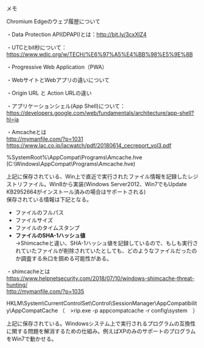メモ

Chromium Edgeのウェブ履歴について  

・Data Protection API(DPAPI)とは：http://bit.ly/3cxXlZ4  

・UTCとbit秒について：https://www.wdic.org/w/TECH/%E6%97%A5%E4%BB%98%E5%9E%8B

・Progressive Web Application（PWA）

・WebサイトとWebアプリの違いについて  

・Origin URL と Action URLの違い

・アプリケーションシェル(App Shell)について：https://developers.google.com/web/fundamentals/architecture/app-shell?hl=ja  

・Amcacheとは  
http://mymanfile.com/?p=1031  
https://www.lac.co.jp/lacwatch/pdf/20180614_cecreport_vol3.pdf  

\%SystemRoot%\AppCompat\Programs\Amcache.hve
(C:\Windows\AppCompat\Programs\Amcache.hve)

上記に保存されている、Win上で直近で実行されたファイル情報を記録したレジストリファイル。Win8から実装(Windows Server2012、Win7でもUpdate KB2952664がインストール済みの場合はサポートされる)  
保存されている情報は下記となる。
- ファイルのフルパス  
- ファイルサイズ  
- ファイルのタイムスタンプ  
- **ファイルのSHA-1ハッシュ値**  
    →Shimcacheと違い、SHA-1ハッシュ値を記録しているので、もしも実行されていたファイルが削除されていたとしても、どのようなファイルだったのか調査する糸口を掴める可能性がある。  

・shimcacheとは  
https://www.helpnetsecurity.com/2018/07/10/windows-shimcache-threat-hunting/  
http://mymanfile.com/?p=1035  

HKLM\System\CurrentControlSet\Control\SessionManager\AppCompatibility\AppCompatCache
（　>rip.exe -p appcompatcache -r config\system　）

上記に保存されている。Windowsシステム上で実行されるプログラムの互換性に関する問題を解消するための仕組み。例えばXPのみのサポートのプログラムをWin7で動かせる。


